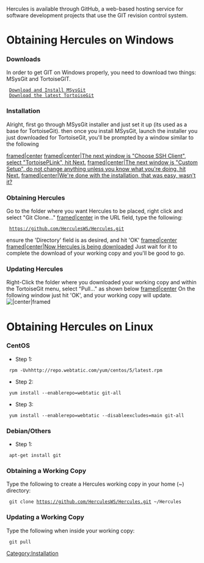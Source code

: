 Hercules is available through GitHub, a web-based hosting service for software development projects that use the GIT
revision control system.

# Obtaining Hercules on Windows

### Downloads

In order to get GIT on Windows properly, you need to download two things: MSysGit and TortoiseGIT.

` `[`Download and Install MSysGit`](http://code.google.com/p/msysgit/downloads/list?can=2)  
` `[`Download the latest TortoiseGit`](http://code.google.com/p/tortoisegit/wiki/Download?tm=2)

### Installation

Alright, first go through MSysGit installer and just set it up (its used as a base for TortoiseGit). then once you
install MSysGit, launch the installer you just downloaded for TortoiseGit, you'll be prompted by a window similar to the
following

[framed\|center](File:tgit-1.jpeg "wikilink") [framed\|center\|The next window is "Choose SSH Client", select
"TortoisePLink", hit Next.](File:tgit-2.jpeg "wikilink") [framed\|center\|The next window is "Custom Setup", do not
change anything unless you know what you're doing, hit Next.](File:tgit-3.jpeg "wikilink") [framed\|center\|We're done
with the installation, that was easy, wasn't it?](File:tgit-4.jpeg "wikilink")

### Obtaining Hercules

Go to the folder where you want Hercules to be placed, right click and select "Git Clone..."
[framed\|center](File:tgit-5.jpeg "wikilink") in the URL field, type the following:

` `[`https://github.com/HerculesWS/Hercules.git`](https://github.com/HerculesWS/Hercules.git)

ensure the 'Directory' field is as desired, and hit 'OK' [framed\|center](File:tgit-6.jpeg "wikilink")
[framed\|center\|Now Hercules is being downloaded](File:tgit-7.jpeg "wikilink") Just wait for it to complete the
download of your working copy and you'll be good to go.

### Updating Hercules

Right-Click the folder where you downloaded your working copy and within the TortoiseGit menu, select "Pull..." as shown
below [framed\|center](File:tgit-8.jpeg "wikilink") On the following window just hit 'OK', and your working copy will
update. ![\|center\|framed](tgit-9.jpeg "|center|framed")

# Obtaining Hercules on Linux

### CentOS

- Step 1:

` rpm -Uvhhttp://repo.webtatic.com/yum/centos/5/latest.rpm`

- Step 2:

` yum install --enablerepo=webtatic git-all`

- Step 3:

` yum install --enablerepo=webtatic --disableexcludes=main git-all`

### Debian/Others

- Step 1:

` apt-get install git`

### Obtaining a Working Copy

Type the following to create a Hercules working copy in your home (~) directory:

` git clone `[`https://github.com/HerculesWS/Hercules.git`](https://github.com/HerculesWS/Hercules.git)` ~/Hercules`

### Updating a Working Copy

Type the following when inside your working copy:

` git pull`

[Category:Installation](Category:Installation "wikilink")
